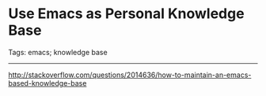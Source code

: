 # Use Emacs as Personal Knowledge Base
Tags: emacs; knowledge base

------

http://stackoverflow.com/questions/2014636/how-to-maintain-an-emacs-based-knowledge-base

